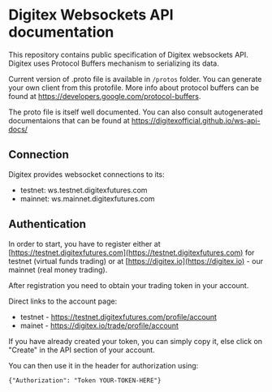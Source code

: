 # Digitex Websockets API documentation

This repository contains public specification of Digitex websockets API. Digitex uses Protocol Buffers mechanism to serializing its data.

Current version of .proto file is available in ```/protos``` folder.
You can generate your own client from this protofile. More info about protocol buffers can be found at https://developers.google.com/protocol-buffers.

The proto file is itself well documented. You can also consult autogenerated documentaions that can be found at https://digitexofficial.github.io/ws-api-docs/


## Connection ##

Digitex provides websocket connections to its:
- testnet:  ws.testnet.digitexfutures.com
- mainnet:  ws.mainnet.digitexfutures.com

## Authentication ##

In order to start, you have to register either at
[https://testnet.digitexfutures.com](https://testnet.digitexfutures.com)
for testnet (virtual funds trading) or at 
[https://digitex.io](https://digitex.io) - our mainnet (real money trading).

After registration you need to obtain your trading token in your account.

Direct links to the account page:

- testnet - https://testnet.digitexfutures.com/profile/account
- mainet - https://digitex.io/trade/profile/account

If you have already created your token, you can simply copy it, else click on "Create" in the API section of your account.

You can then use it in the header for authorization using:

```
{"Authorization": "Token YOUR-TOKEN-HERE"}
```


